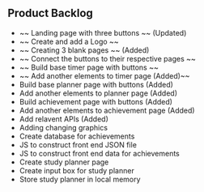 ## Product Backlog
- ~~ Landing page with three buttons ~~ (Updated)
- ~~ Create and add a Logo ~~
- ~~ Creating 3 blank pages ~~ (Added)
- ~~ Connect the buttons to their respective pages ~~
- ~~ Build base timer page with buttons ~~
- ~~ Add another elements to timer page (Added)~~
- Build base planner page with buttons (Added) 
- Add another elements to planner page (Added)
- Build achievement page with buttons (Added)
- Add another elements to achievement page (Added)
- Add relavent APIs (Added)
- Adding changing graphics 
- Create database for achievements
- JS to construct front end JSON file
- JS to construct front end data for achievements
- Create study planner page
- Create input box for study planner 
- Store study planner in local memory 